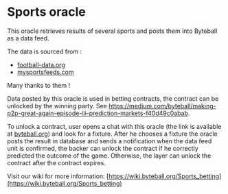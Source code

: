 # Sports oracle

This oracle retrieves results of several sports and posts them into Byteball as a data feed.  

The data is sourced from :
- [football-data.org](http://api.football-data.org/index) 
- [mysportsfeeds.com](https://www.mysportsfeeds.com/) 

Many thanks to them !

Data posted by this oracle is used in betting contracts, the contract can be unlocked by the winning party. See https://medium.com/byteball/making-p2p-great-again-episode-iii-prediction-markets-f40d49c0abab.

To unlock a contract, user opens a chat with this oracle (the link is available at [byteball.org](https://byteball.org/)) and look for a fixture. After he chooses a fixture the oracle posts the result in database and sends a notification when the data feed unit is confirmed, the backer can unlock the contract if he correctly predicted the outcome of the game. Otherwise, the layer can unlock the contract after the contract expires.

Visit our wiki for more information: [https://wiki.byteball.org/Sports_betting](https://wiki.byteball.org/Sports_betting)
